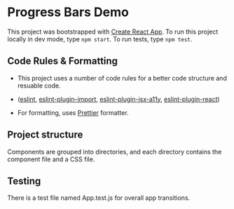 # Progress Bars Demo

This project was bootstrapped with [Create React App](https://github.com/facebookincubator/create-react-app).
To run this project locally in dev mode, type `npm start`.
To run tests, type `npm test`.

## Code Rules & Formatting

- This project uses a number of code rules for a better code structure and resuable code.

- ([eslint](https://github.com/eslint/eslint), [eslint-plugin-import](https://github.com/benmosher/eslint-plugin-import), [eslint-plugin-jsx-a11y](https://github.com/evcohen/eslint-plugin-jsx-a11y), [eslint-plugin-react](https://github.com/yannickcr/eslint-plugin-react))

- For formatting, uses [Prettier](https://github.com/prettier/prettier) formatter.

## Project structure

Components are grouped into directories, and each directory contains the component file and
a CSS file.

## Testing

There is a test file named App.test.js for overall app transitions.
